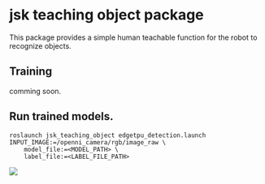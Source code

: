 # jsk teaching object package

This package provides a simple human teachable function for the robot to recognize objects.


## Training

comming soon.

## Run trained models.

```
roslaunch jsk_teaching_object edgetpu_detection.launch INPUT_IMAGE:=/openni_camera/rgb/image_raw \
    model_file:=<MODEL_PATH> \
    label_file:=<LABEL_FILE_PATH>
```

![](./doc/recognition.gif)
